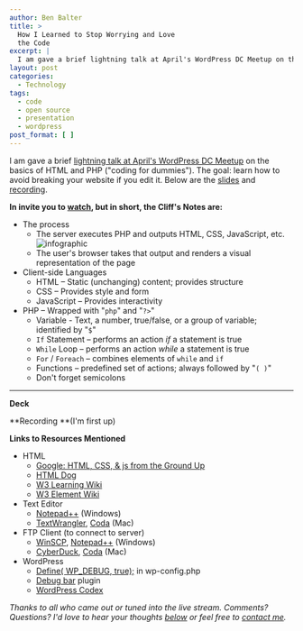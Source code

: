 ```yaml
---
author: Ben Balter
title: >
  How I Learned to Stop Worrying and Love
  the Code
excerpt: |
  I am gave a brief lightning talk at April's WordPress DC Meetup on the basics of HTML and PHP ("coding for dummies"). The goal: learn how to avoid breaking your website if you edit it. Below are the slides and recording.
layout: post
categories:
  - Technology
tags:
  - code
  - open source
  - presentation
  - wordpress
post_format: [ ]
---
```

I am gave a brief [lightning talk at April's WordPress DC Meetup][1] on the basics of HTML and PHP ("coding for dummies"). The goal: learn how to avoid breaking your website if you edit it. Below are the [slides][2] and [recording][3].

**In invite you to [watch][2], but in short, the Cliff's Notes are:**

*   The process 
    *   The server executes PHP and outputs HTML, CSS, JavaScript, etc.![][4]
    *   The user's browser takes that output and renders a visual representation of the page
*   Client-side Languages 
    *   HTML – Static (unchanging) content; provides structure
    *   CSS – Provides style and form
    *   JavaScript – Provides interactivity
*   PHP – Wrapped with "`php`" and "`?>`" 
    *   Variable - Text, a number, true/false, or a group of variable; identified by "`$`"
    *   `If` Statement – performs an action *if* a statement is true
    *   `While` Loop – performs an action *while* a statement is true
    *   `For` / `Foreach` – combines elements of `while` and `if`
    *   Functions – predefined set of actions; always followed by "`( )`"
    *   Don't forget semicolons

****

**Deck**



**Recording **(I'm first up)



**Links to Resources Mentioned**

*   HTML 
    *   [Google: HTML, CSS, & js from the Ground Up ][5]
    *   [HTML Dog ][6]
    *   [W3 Learning Wiki ][7]
    *   [W3 Element Wiki ][8]
*   Text Editor 
    *   [Notepad++][9] (Windows)
    *   [TextWrangler][10], [Coda][11] (Mac)
*   FTP Client (to connect to server) 
    *   [WinSCP][12], [Notepad++][9] (Windows)
    *   [CyberDuck][13], [Coda][11] (Mac)
*   WordPress 
    *   [Define( WP_DEBUG, true);][14] in wp-config.php
    *   [Debug bar][15] plugin
    *   [WordPress Codex][16]

*Thanks to all who came out or tuned into the live stream. Comments? Questions? I'd love to hear your thoughts [below][17] or feel free to [contact me][18].*

 [1]: http://www.meetup.com/wordpressdc/events/16887732/
 [2]: #deck
 [3]: #recording
 [4]: http://ben.balter.com/wp-content/uploads/2011/04/infographic-300x138.png "infographic"
 [5]: http://code.google.com/edu/submissions/html-css-javascript/
 [6]: http://htmldog.com
 [7]: http://www.w3.org/wiki/HTML/Training
 [8]: http://www.w3.org/wiki/HTML/Elements
 [9]: http://notepad-plus-plus.org/
 [10]: http://www.barebones.com/products/textwrangler/
 [11]: http://www.panic.com/coda/
 [12]: http://winscp.net/eng/index.php
 [13]: http://cyberduck.ch/
 [14]: http://codex.wordpress.org/Editing_wp-config.php#Debug
 [15]: http://wordpress.org/extend/plugins/debug-bar/
 [16]: http://codex.wordpress.org/
 [17]: #comments
 [18]: http://ben.balter.com/contact/